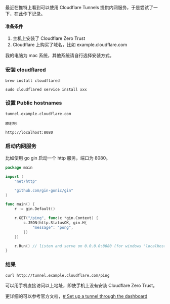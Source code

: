 最近在推特上看到可以使用 Cloudflare Tunnels 提供内网服务，于是尝试了一下，在此作下记录。

#### 准备条件
1. 主机上安装了 Cloudflare Zero Trust
2. Cloudflare 上购买了域名，比如 example.cloudflare.com

我的电脑为 mac 系统，其他系统请自行选择安装方式。
### 安装 cloudflared
```
brew install cloudflared

sudo cloudflared service install xxx
```

### 设置 Public hostnames
```
tunnel.example.cloudflare.com

映射到

http://localhost:8080
```

### 启动内网服务

比如使用 go gin 启动一个 http 服务，端口为 8080。
```go
package main

import (
	"net/http"

	"github.com/gin-gonic/gin"
)

func main() {
	r := gin.Default()

	r.GET("/ping", func(c *gin.Context) {
		c.JSON(http.StatusOK, gin.H{
			"message": "pong",
		})
	})

	r.Run() // listen and serve on 0.0.0.0:8080 (for windows "localhost:8080")
}
```

### 结果
```
curl http://tunnel.example.cloudflare.com/ping
```

可以用手机直接访问以上地址，即使手机上没有安装 Cloudflare Zero Trust。

更详细的可以参考官方文档，[# Set up a tunnel through the dashboard](https://developers.cloudflare.com/cloudflare-one/connections/connect-networks/get-started/create-remote-tunnel/)

<!-- ##{"timestamp":1707858708}## -->